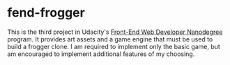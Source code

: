 # fend-frogger

This is the third project in Udacity's [Front-End Web Developer Nanodegree](https://www.udacity.com/course/front-end-web-developer-nanodegree--nd001) program. It provides art assets and a game engine that must be used to build a frogger clone. I am required to implement only the basic game, but am encouraged to implement additional features of my choosing.
